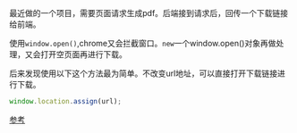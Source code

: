 最近做的一个项目，需要页面请求生成pdf。后端接到请求后，回传一个下载链接给前端。

使用`window.open()`,chrome又会拦截窗口。`new`一个window.open()对象再做处理，又会打开空页面再进行下载。

后来发现使用以下这个方法最为简单。不改变url地址，可以直接打开下载链接进行下载。

```javascript
window.location.assign(url);
```
[参考](http://stackoverflow.com/questions/1066452/easiest-way-to-open-a-download-window-without-navigating-away-from-the-page)
